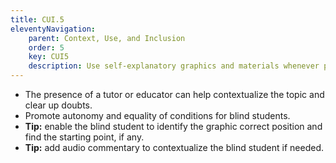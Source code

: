 ```yaml
---
title: CUI.5
eleventyNavigation:
    parent: Context, Use, and Inclusion
    order: 5
    key: CUI5
    description: Use self-explanatory graphics and materials whenever possible.
---
```

- The presence of a tutor or educator can help contextualize the topic and clear up doubts.
- Promote autonomy and equality of conditions for blind students.
- **Tip:** enable the blind student to identify the graphic correct position and find the starting point, if any.
- **Tip:** add audio commentary to contextualize the blind student if needed.
